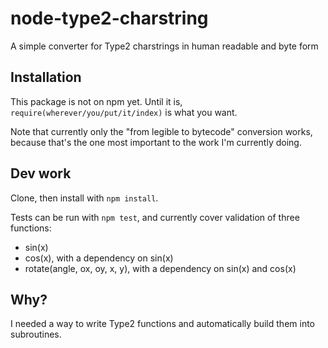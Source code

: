 # node-type2-charstring

A simple converter for Type2 charstrings in human readable and byte form

## Installation

This package is not on npm yet. Until it is, `require(wherever/you/put/it/index)` is what you want.

Note that currently only the "from legible to bytecode" conversion works, because that's the one most important to the work I'm currently doing.

## Dev work

Clone, then install with `npm install`.

Tests can be run with `npm test`, and currently cover validation of three functions:

- sin(x)
- cos(x), with a dependency on sin(x)
- rotate(angle, ox, oy, x, y), with a dependency on sin(x) and cos(x)

## Why?

I needed a way to write Type2 functions and automatically build them into subroutines.
